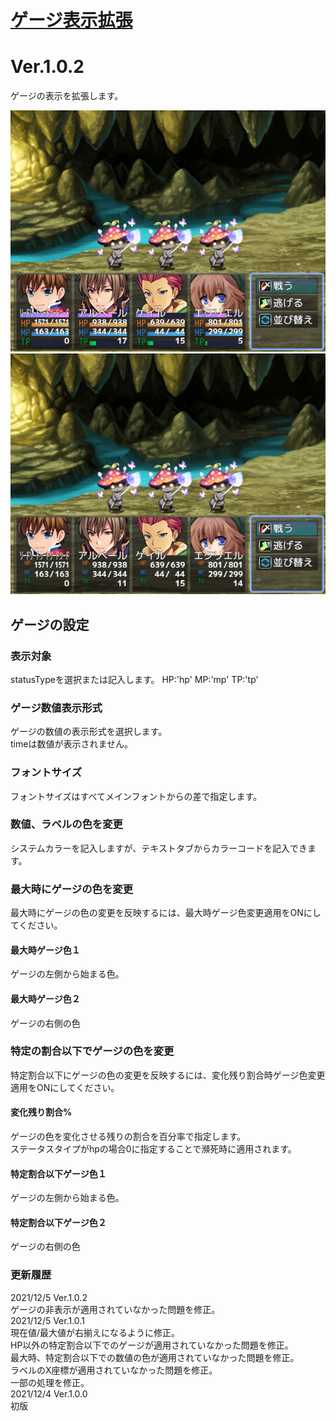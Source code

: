 # [ゲージ表示拡張](https://raw.githubusercontent.com/nuun888/MZ/master/NUUN_GaugeValueEX.js)
# Ver.1.0.2

ゲージの表示を拡張します。  

![画像](img/GaugeValueEX1.png)  
![画像](img/GaugeValueEX4.png)  

## ゲージの設定
### 表示対象
statusTypeを選択または記入します。
HP:'hp'
MP:'mp'
TP:'tp'

### ゲージ数値表示形式
ゲージの数値の表示形式を選択します。  
timeは数値が表示されません。  

### フォントサイズ
フォントサイズはすべてメインフォントからの差で指定します。

### 数値、ラベルの色を変更
システムカラーを記入しますが、テキストタブからカラーコードを記入できます。

### 最大時にゲージの色を変更
最大時にゲージの色の変更を反映するには、最大時ゲージ色変更適用をONにしてください。
#### 最大時ゲージ色１
ゲージの左側から始まる色。
#### 最大時ゲージ色２
ゲージの右側の色

### 特定の割合以下でゲージの色を変更
特定割合以下にゲージの色の変更を反映するには、変化残り割合時ゲージ色変更適用をONにしてください。
#### 変化残り割合%
ゲージの色を変化させる残りの割合を百分率で指定します。  
ステータスタイプがhpの場合0に指定することで瀕死時に適用されます。
#### 特定割合以下ゲージ色１
ゲージの左側から始まる色。
#### 特定割合以下ゲージ色２
ゲージの右側の色

### 更新履歴
2021/12/5 Ver.1.0.2  
ゲージの非表示が適用されていなかった問題を修正。  
2021/12/5 Ver.1.0.1  
現在値/最大値が右揃えになるように修正。  
HP以外の特定割合以下でのゲージが適用されていなかった問題を修正。  
最大時、特定割合以下での数値の色が適用されていなかった問題を修正。  
ラベルのX座標が適用されていなかった問題を修正。  
一部の処理を修正。  
2021/12/4 Ver.1.0.0  
初版
